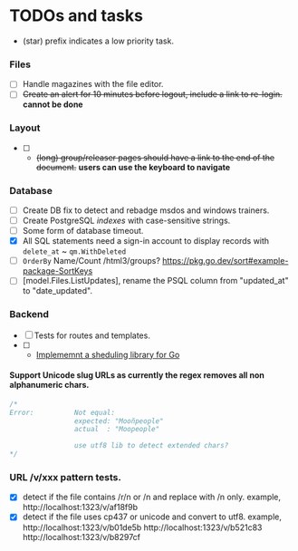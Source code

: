 # TODOs and tasks

  * (star) prefix indicates a low priority task.

### Files

- [ ] Handle magazines with the file editor.
- [ ] ~~Create an alert for 10 minutes before logout, include a link to re-login.~~ **cannot be done**

### Layout

- [ ] * ~~(long) group/releaser pages should have a link to the end of the document.~~ **users can use the keyboard to navigate**

### Database

- [ ] Create DB fix to detect and rebadge msdos and windows trainers.
- [ ] Create PostgreSQL *indexes* with case-sensitive strings.
- [ ] Some form of database timeout.
- [X] All SQL statements need a sign-in account to display records with `delete_at` ~ `qm.WithDeleted`
- [ ] `OrderBy` Name/Count /html3/groups? https://pkg.go.dev/sort#example-package-SortKeys
- [ ] [model.Files.ListUpdates], rename the PSQL column from "updated_at" to "date_updated".

### Backend

- [ ] Tests for routes and templates.
- [ ] * [Implememnt a sheduling library for Go](https://github.com/reugn/go-quartz)

#### Support Unicode slug URLs as currently the regex removes all non alphanumeric chars.

```go
/*
Error:      	Not equal:
            	expected: "Mooñpeople"
            	actual  : "Moopeople"

				use utf8 lib to detect extended chars?
*/
```

### URL /v/xxx pattern tests.

- [X] detect if the file contains /r/n or /n and replace with /n only.
		example, http://localhost:1323/v/af18f9b
- [X] detect if the file uses cp437 or unicode and convert to utf8.
        example, http://localhost:1323/v/b01de5b 
		         http://localhost:1323/v/b521c83
				 http://localhost:1323/v/b8297cf
